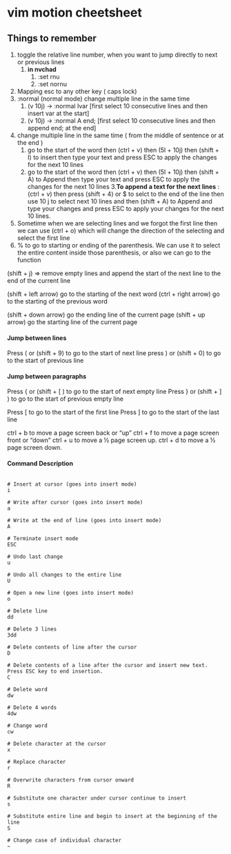 # vim motion cheetsheet

## Things to remember
1. toggle the relative line number, when you want to jump directly to next or previous lines
   1. **in nvchad**
      1. :set rnu
      2. :set nornu
2. Mapping esc to any other key ( caps lock)
3. :normal  (normal mode) change multiple line in the same time
   1. (v 10j) -> :normal Ivar [first select 10 consecutive lines and then insert var at the start]
   2. (v 10j) -> :normal A end; [first select 10 consecutive lines and then append end; at the end]
4. change multiple line in the same time ( from the middle of sentence or at the end )
   1. go to the start of the word then (ctrl + v) then (5l + 10j) then (shift + I) to insert then type your text and press ESC to apply the changes for the next 10 lines
   2. go to the start of the word then (ctrl + v) then (5l + 10j) then (shift + A) to Append then type your text and press ESC to apply the changes for the next 10 lines
   3.**To append a text for the next lines** : (ctrl + v) then press (shift + 4) or $ to selct to the end of the line then use 10 j to select next 10 lines and then (shift + A) to Append and type your changes and press ESC to apply your changes for the next 10 lines.
5. Sometime when we are selecting lines and we forgot the first line then we can use (ctrl + o) which will change the direction of the selecting and select the first line
6. % to go to starting or ending of the parenthesis. We can use it to select the entire content inside those parenthesis, or also we can go to the function



(shift + j) => remove empty lines and append the start of the next line to the end of the current line 


(shift + left arrow) go to the starting of the next word
(ctrl + right arrow) go to the starting of the previous word


(shift + down arrow) go the ending line of the current page
(shift + up arrow) go the starting line of the current page


#### Jump between lines
Press ( or (shift + 9) to go to the start of next line
press ) or (shift + 0) to go to the start of previous line


#### Jump between paragraphs
Press { or (shift + [ ) to go to the start of next empty line
Press } or (shift + ] ) to go to the start of previous empty line

Press [ to go to the start of the first line
Press ] to go to the start of the last line



ctrl + b to move a page screen back or “up”
ctrl + f to move a page screen front or “down”
ctrl + u to move a ½ page screen up.
ctrl + d to move a ½ page screen down.






#### Command Description	
```

# Insert at cursor (goes into insert mode)
i

# Write after cursor (goes into insert mode)
a

# Write at the end of line (goes into insert mode)
A

# Terminate insert mode
ESC	

# Undo last change
u

# Undo all changes to the entire line
U

# Open a new line (goes into insert mode)
o

# Delete line
dd

# Delete 3 lines
3dd

# Delete contents of line after the cursor
D

# Delete contents of a line after the cursor and insert new text. Press ESC key to end insertion.
C

# Delete word
dw

# Delete 4 words
4dw

# Change word
cw

# Delete character at the cursor
x

# Replace character
r

# Overwrite characters from cursor onward
R

# Substitute one character under cursor continue to insert
s

# Substitute entire line and begin to insert at the beginning of the line
S

# Change case of individual character
~

```